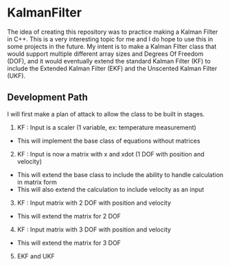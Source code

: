 # KalmanFilter

The idea of creating this repository was to practice making a Kalman Filter in C++. This is a very interesting topic for me and I do hope to use this in some projects in the future. My intent is to make a Kalman Filter class that would support multiple different array sizes and Degrees Of Freedom (DOF), and it would eventually extend the standard Kalman Filter (KF) to include the Extended Kalman Filter (EKF) and the Unscented Kalman Filter (UKF). 

## Development Path

I will first make a plan of attack to allow the class to be built in stages. 

1. KF : Input is a scaler (1 variable, ex: temperature measurement) 
  * This will implement the base class of equations without matrices
2. KF : Input is now a matrix with x and xdot (1 DOF with position and velocity)
  * This will extend the base class to include the ability to handle calculation in matrix form
  * This will also extend the calculation to include velocity as an input
3. KF : Input matrix with 2 DOF with position and velocity
  * This will extend the matrix for 2 DOF
4. KF : Input matrix with 3 DOF with position and velocity
  * This will extend the matrix for 3 DOF
5. EKF and UKF 